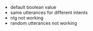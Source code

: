 - default boolean value
- same utterances for different intents
- nlg not working
- random utterances not working
